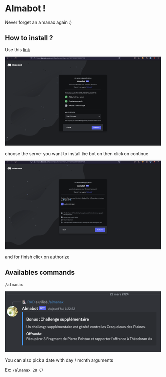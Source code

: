 # Almabot !

Never forget an almanax again :)

## How to install ?

Use this [link](https://discord.com/oauth2/authorize?client_id=1212122961109057538)

![setup screenshot](screenshots/setup.png)

choose the server you want to install the bot on then click on continue

![install screenshot](screenshots/install.png)

and for finish click on authorize

## Availables commands

``/almanax``

![setup screenshot](screenshots/almanax_basic.png)

You can also pick a date with day / month arguments

Ex: ``/almanax 28 07``

